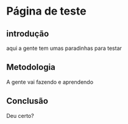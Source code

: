 # Página de teste

## introdução

aqui a gente tem umas paradinhas para testar

## Metodologia

A gente vai fazendo e aprendendo

## Conclusão

Deu certo?
